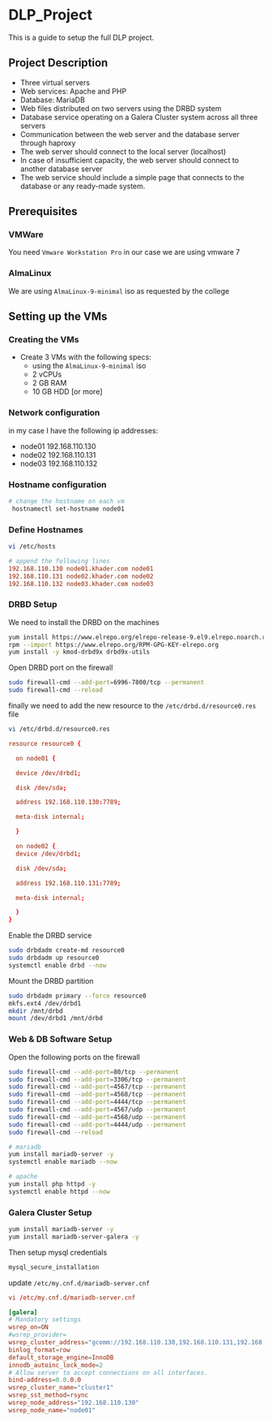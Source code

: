 # DLP_Project

This is a guide to setup the full DLP project.

## Project Description

- Three virtual servers
- Web services: Apache and PHP
- Database: MariaDB
- Web files distributed on two servers using the DRBD system
- Database service operating on a Galera Cluster system across all three servers
- Communication between the web server and the database server through haproxy
- The web server should connect to the local server (localhost)
- In case of insufficient capacity, the web server should connect to another database server
- The web service should include a simple page that connects to the database or any ready-made system.

## Prerequisites

### VMWare

You need `Vmware Workstation Pro` in our case we are using vmware 7

### AlmaLinux

We are using `AlmaLinux-9-minimal` iso as requested by the college

## Setting up the VMs

### Creating the VMs

- Create 3 VMs with the following specs:
  - using the `AlmaLinux-9-minimal` iso
  - 2 vCPUs
  - 2 GB RAM
  - 10 GB HDD [or more]

### Network configuration

in my case I have the following ip addresses:

- node01 192.168.110.130
- node02 192.168.110.131
- node03 192.168.110.132

### Hostname configuration

```bash
# change the hostname on each vm
 hostnamectl set-hostname node01
```

### Define Hostnames

```bash
vi /etc/hosts
```

```conf
# append the following lines
192.168.110.130 node01.khader.com node01
192.168.110.131 node02.khader.com node02
192.168.110.132 node03.khader.com node03
```

### DRBD Setup

We need to install the DRBD on the machines

```bash
yum install https://www.elrepo.org/elrepo-release-9.el9.elrepo.noarch.rpm
rpm --import https://www.elrepo.org/RPM-GPG-KEY-elrepo.org
yum install -y kmod-drbd9x drbd9x-utils
```

Open DRBD port on the firewall

```bash
sudo firewall-cmd --add-port=6996-7800/tcp --permanent
sudo firewall-cmd --reload
```

finally we need to add the new resource to the `/etc/drbd.d/resource0.res` file

```bash
vi /etc/drbd.d/resource0.res
```

```conf
resource resource0 {

  on node01 {

  device /dev/drbd1;

  disk /dev/sda;

  address 192.168.110.130:7789;

  meta-disk internal;

  }

  on node02 {
  device /dev/drbd1;

  disk /dev/sda;

  address 192.168.110.131:7789;

  meta-disk internal;

  }
}
```

Enable the DRBD service

```bash
sudo drbdadm create-md resource0
sudo drbdadm up resource0
systemctl enable drbd --now
```

Mount the DRBD partition

```bash
sudo drbdadm primary --force resource0
mkfs.ext4 /dev/drbd1
mkdir /mnt/drbd
mount /dev/drbd1 /mnt/drbd
```

### Web & DB Software Setup
Open the following ports on the firewall

```bash
sudo firewall-cmd --add-port=80/tcp --permanent
sudo firewall-cmd --add-port=3306/tcp --permanent
sudo firewall-cmd --add-port=4567/tcp --permanent
sudo firewall-cmd --add-port=4568/tcp --permanent
sudo firewall-cmd --add-port=4444/tcp --permanent
sudo firewall-cmd --add-port=4567/udp --permanent
sudo firewall-cmd --add-port=4568/udp --permanent
sudo firewall-cmd --add-port=4444/udp --permanent
sudo firewall-cmd --reload
```

```bash
# mariadb
yum install mariadb-server -y
systemctl enable mariadb --now

# apache
yum install php httpd -y
systemctl enable httpd --now
```

### Galera Cluster Setup

```bash
yum install mariadb-server -y
yum install mariadb-server-galera -y
```

Then setup mysql credentials

```bash
mysql_secure_installation
```

update `/etc/my.cnf.d/mariadb-server.cnf`

```conf
vi /etc/my.cnf.d/mariadb-server.cnf
```

```conf
[galera]
# Mandatory settings
wsrep_on=ON
#wsrep_provider=
wsrep_cluster_address="gcomm://192.168.110.130,192.168.110.131,192.168.110.132"
binlog_format=row
default_storage_engine=InnoDB
innodb_autoinc_lock_mode=2
# Allow server to accept connections on all interfaces.
bind-address=0.0.0.0
wsrep_cluster_name="cluster1"
wsrep_sst_method=rsync
wsrep_node_address="192.168.110.130"
wsrep_node_name="node01"
```

